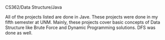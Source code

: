 CS362/Data Structure/Java

All of the projects listed are done in Jave. These projects were done in my 
fifth semester at UNM. Mainly, these projects cover basic concepts of Data Structure
like Brute Force and Dynamic Programming solutions. DFS was done as well. 
